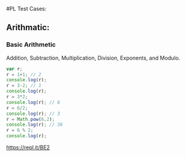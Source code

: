 #PL Test Cases:

## Arithmatic:

### Basic Arithmetic
 Addition, Subtraction, Multiplication, Division, Exponents, and Modulo.
 
```javascript
var r;
r = 1+1; // 2
console.log(r);
r = 3-2; // 1
console.log(r);
r = 3*2;
console.log(r); // 6
r = 6/2;
console.log(r); // 3
r = Math.pow(6,2);
console.log(r); // 36
r = 6 % 2;
console.log(r);

```
https://repl.it/BE2